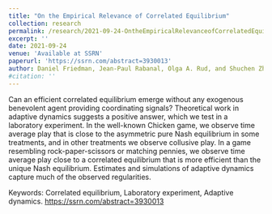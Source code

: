 ```yaml
---
title: "On the Empirical Relevance of Correlated Equilibrium"
collection: research
permalink: /research/2021-09-24-OntheEmpiricalRelevanceofCorrelatedEquilibrium
excerpt: ''
date: 2021-09-24
venue: 'Available at SSRN'
paperurl: 'https://ssrn.com/abstract=3930013'
author: Daniel Friedman, Jean-Paul Rabanal, Olga A. Rud, and Shuchen Zhao
#citation: ''
---
```


Can an efficient correlated equilibrium emerge without any exogenous benevolent agent providing coordinating signals? Theoretical work in adaptive dynamics suggests a positive answer, which we test in a laboratory experiment. In the well-known Chicken game, we observe time average play that is close to the asymmetric pure Nash equilibrium in some treatments, and in other treatments we observe collusive play. In a game resembling rock-paper-scissors or matching pennies, we observe time average play close to a correlated equilibrium that is more efficient than the unique Nash equilibrium. Estimates and simulations of adaptive dynamics capture much of the observed regularities.

Keywords: Correlated equilibrium, Laboratory experiment, Adaptive dynamics.
https://ssrn.com/abstract=3930013
